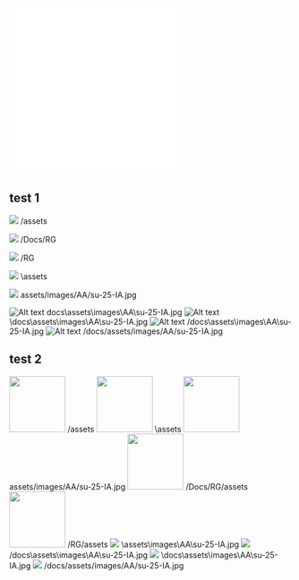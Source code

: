 <a href="/docs/tfo-aa-guide.pdf" class="image fit"><img src="\docs\tfo-aa-guide.pdf" alt=""></a>

<embed src="docs/tfo-aa-guide.pdf" type="application/pdf">

<embed src="/docs/tfo-aa-guide.pdf" type="application/pdf">


## test 1
![](/assets/images/AA/su-25-IA.jpg) /assets

![](/docs/RoleGuide/assets/Images/AA/su-25-IA.jpg) /Docs/RG 

![](/RoleGuide/assets/Images/AA/su-25-IA.jpg) /RG

![](\assets/Images/AA/su-25-IA.jpg) \assets

![](assets/images/AA/su-25-IA.jpg)  assets/images/AA/su-25-IA.jpg

![Alt text](docs\assets\images\AA\su-25-IA.jpg) docs\assets\images\AA\su-25-IA.jpg
![Alt text](\docs\assets\images\AA\su-25-IA.jpg) \docs\assets\images\AA\su-25-IA.jpg
![Alt text](/docs\assets\images\AA\su-25-IA.jpg) /docs\assets\images\AA\su-25-IA.jpg
![Alt text](/docs/assets/images/AA/su-25-IA.jpg) /docs/assets/images/AA/su-25-IA.jpg



## test 2

<p float="left">
  <img src="/assets/images/AA/su-25-IA.jpg" width="100" /> /assets
  <img src="\assets/images/AA/su-25-IA.jpg" width="100" /> \assets
  <img src="assets/images/AA/su-25-IA.jpg" width="100" /> assets/images/AA/su-25-IA.jpg
  <img src="/docs/RoleGuide/assets/Images/AA/su-25-IA.jpg" width="100" />  /Docs/RG/assets
  <img src="/RoleGuide/assets/Images/AA/su-25-IA.jpg" width="100" />  /RG/assets
  <img src="\assets\images\AA\su-25-IA.jpg"> \assets\images\AA\su-25-IA.jpg
  <img src="/docs\assets\images\AA\su-25-IA.jpg"> /docs\assets\images\AA\su-25-IA.jpg
  <img src="\docs\assets\images\AA\su-25-IA.jpg"> \docs\assets\images\AA\su-25-IA.jpg
  <img src="/docs/assets/images/AA/su-25-IA.jpg"> /docs/assets/images/AA/su-25-IA.jpg

</p>